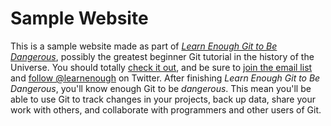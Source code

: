 # Sample Website
This is a sample website made as part of [*Learn Enough Git to Be Dangerous*](http://learnenough.com/git-tutorial), possibly the greatest beginner Git tutorial in the history of the Universe. You should totally [check it out](http://learnenough.com/git-tutorial), and be sure to [join the email list](http://learnenough.com/#email_list) and [follow @learnenough](http://twitter.com/learnenough) on Twitter.
After finishing *Learn Enough Git to Be Dangerous*, you'll know enough Git to be *dangerous*. This mean you'll be able to use Git to track changes in your projects, back up data, share your work with others, and collaborate with programmers and other users of Git.